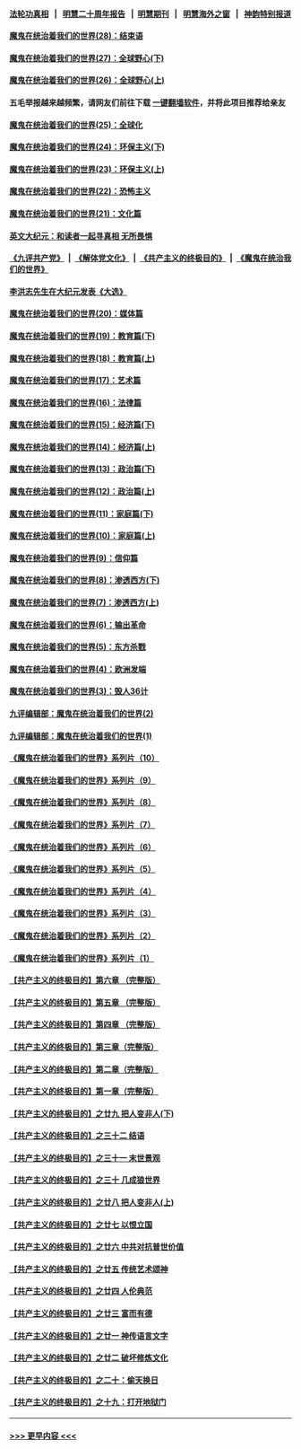 #### [法轮功真相](https://github.com/gfw-breaker/truth/blob/master/README.md?t=0) &nbsp;&nbsp;|&nbsp;&nbsp; [明慧二十周年报告](https://github.com/gfw-breaker/mh-reports/blob/master/README.md?t=0) &nbsp;&nbsp;|&nbsp;&nbsp;[明慧期刊](https://github.com/gfw-breaker/mh-qikan) &nbsp;&nbsp;|&nbsp;&nbsp; [明慧海外之窗](https://github.com/gfw-breaker/mh-news/blob/master/README.md?t=0) &nbsp;&nbsp;|&nbsp;&nbsp; [神韵特别报道](https://github.com/gfw-breaker/mh-news/blob/master/shenyun.md?t=0)
#### [魔鬼在统治着我们的世界(28)：结束语](../pages/nsc422/n10936246.md?t=07120301) 
#### [魔鬼在统治着我们的世界(27)：全球野心(下)](../pages/nsc422/n10928319.md?t=07120301) 
#### [魔鬼在统治着我们的世界(26)：全球野心(上)](../pages/nsc422/n10900318.md?t=07120301) 
#### 五毛举报越来越频繁，请网友们前往下载 [一键翻墙软件](https://github.com/gfw-breaker/ssr-accounts)，并将此项目推荐给亲友
#### [魔鬼在统治着我们的世界(25)：全球化](../pages/nsc422/n10788205.md?t=07120301) 
#### [魔鬼在统治着我们的世界(24)：环保主义(下)](../pages/nsc422/n10695307.md?t=07120301) 
#### [魔鬼在统治着我们的世界(23)：环保主义(上)](../pages/nsc422/n10688613.md?t=07120301) 
#### [魔鬼在统治着我们的世界(22)：恐怖主义](../pages/nsc422/n10614727.md?t=07120301) 
#### [魔鬼在统治着我们的世界(21)：文化篇](../pages/nsc422/n10597706.md?t=07120301) 
#### [英文大纪元：和读者一起寻真相 无所畏惧](../pages/nsc422/n12542027.md?t=07120301) 
#### [《九评共产党》](https://github.com/begood0513/9ping.md/blob/master/README.md) &nbsp;|&nbsp; [《解体党文化》](../../../../jtdwh.md/blob/master/README.md)  &nbsp;|&nbsp; [《共产主义的终极目的》](../../../../gczydzjmd.md/blob/master/README.md) &nbsp;|&nbsp; [《魔鬼在统治我们的世界》](../../../../mgztzwmdsj.md/blob/master/README.md) 
#### [李洪志先生在大纪元发表《大选》](../pages/nsc422/n12534746.md?t=07120301) 
#### [魔鬼在统治着我们的世界(20)：媒体篇](../pages/nsc422/n10586579.md?t=07120301) 
#### [魔鬼在统治着我们的世界(19)：教育篇(下)](../pages/nsc422/n10564808.md?t=07120301) 
#### [魔鬼在统治着我们的世界(18)：教育篇(上)](../pages/nsc422/n10526970.md?t=07120301) 
#### [魔鬼在统治着我们的世界(17)：艺术篇](../pages/nsc422/n10499093.md?t=07120301) 
#### [魔鬼在统治着我们的世界(16)：法律篇](../pages/nsc422/n10485969.md?t=07120301) 
#### [魔鬼在统治着我们的世界(15)：经济篇(下)](../pages/nsc422/n10469975.md?t=07120301) 
#### [魔鬼在统治着我们的世界(14)：经济篇(上)](../pages/nsc422/n10457370.md?t=07120301) 
#### [魔鬼在统治着我们的世界(13)：政治篇(下)](../pages/nsc422/n10448270.md?t=07120301) 
#### [魔鬼在统治着我们的世界(12)：政治篇(上)](../pages/nsc422/n10444576.md?t=07120301) 
#### [魔鬼在统治着我们的世界(11)：家庭篇(下)](../pages/nsc422/n10440961.md?t=07120301) 
#### [魔鬼在统治着我们的世界(10)：家庭篇(上)](../pages/nsc422/n10435448.md?t=07120301) 
#### [魔鬼在统治着我们的世界(9)：信仰篇](../pages/nsc422/n10432159.md?t=07120301) 
#### [魔鬼在统治着我们的世界(8)：渗透西方(下)](../pages/nsc422/n10429603.md?t=07120301) 
#### [魔鬼在统治着我们的世界(7)：渗透西方(上)](../pages/nsc422/n10426013.md?t=07120301) 
#### [魔鬼在统治着我们的世界(6)：输出革命](../pages/nsc422/n10421536.md?t=07120301) 
#### [魔鬼在统治着我们的世界(5)：东方杀戮](../pages/nsc422/n10417707.md?t=07120301) 
#### [魔鬼在统治着我们的世界(4)：欧洲发端](../pages/nsc422/n10414890.md?t=07120301) 
#### [魔鬼在统治着我们的世界(3)：毁人36计](../pages/nsc422/n10411583.md?t=07120301) 
#### [九评编辑部：魔鬼在统治着我们的世界(2)](../pages/nsc422/n10410036.md?t=07120301) 
#### [九评编辑部：魔鬼在统治着我们的世界(1)](../pages/nsc422/n10406825.md?t=07120301) 
#### [《魔鬼在统治着我们的世界》系列片（10）](../pages/nsc422/n12292670.md?t=07120301) 
#### [《魔鬼在统治着我们的世界》系列片（9）](../pages/nsc422/n12290859.md?t=07120301) 
#### [《魔鬼在统治着我们的世界》系列片（8）](../pages/nsc422/n12287445.md?t=07120301) 
#### [《魔鬼在统治着我们的世界》系列片（7）](../pages/nsc422/n12283425.md?t=07120301) 
#### [《魔鬼在统治着我们的世界》系列片（6）](../pages/nsc422/n12282314.md?t=07120301) 
#### [《魔鬼在统治着我们的世界》系列片（5）](../pages/nsc422/n12281419.md?t=07120301) 
#### [《魔鬼在统治着我们的世界》系列片（4）](../pages/nsc422/n12274024.md?t=07120301) 
#### [《魔鬼在统治着我们的世界》系列片（3）](../pages/nsc422/n12271322.md?t=07120301) 
#### [《魔鬼在统治着我们的世界》系列片（2）](../pages/nsc422/n12269049.md?t=07120301) 
#### [《魔鬼在统治着我们的世界》系列片（1）](../pages/nsc422/n12267575.md?t=07120301) 
#### [【共产主义的终极目的】第六章 （完整版）](../pages/nsc422/n11428913.md?t=07120301) 
#### [【共产主义的终极目的】第五章 （完整版）](../pages/nsc422/n11428912.md?t=07120301) 
#### [【共产主义的终极目的】第四章 （完整版）](../pages/nsc422/n11428907.md?t=07120301) 
#### [【共产主义的终极目的】第三章（完整版）](../pages/nsc422/n11428848.md?t=07120301) 
#### [【共产主义的终极目的】第二章（完整版）](../pages/nsc422/n11428831.md?t=07120301) 
#### [【共产主义的终极目的】第一章（完整版）](../pages/nsc422/n11417651.md?t=07120301) 
#### [【共产主义的终极目的】之廿九 把人变非人(下)](../pages/nsc422/n11344140.md?t=07120301) 
#### [【共产主义的终极目的】之三十二 结语](../pages/nsc422/n11360535.md?t=07120301) 
#### [【共产主义的终极目的】之三十一 末世景观](../pages/nsc422/n11351129.md?t=07120301) 
#### [【共产主义的终极目的】之三十 几成狼世界](../pages/nsc422/n11348280.md?t=07120301) 
#### [【共产主义的终极目的】之廿八 把人变非人(上)](../pages/nsc422/n11340492.md?t=07120301) 
#### [【共产主义的终极目的】之廿七 以恨立国](../pages/nsc422/n11336944.md?t=07120301) 
#### [【共产主义的终极目的】之廿六 中共对抗普世价值](../pages/nsc422/n11324785.md?t=07120301) 
#### [【共产主义的终极目的】之廿五 传统艺术颂神](../pages/nsc422/n11296396.md?t=07120301) 
#### [【共产主义的终极目的】之廿四 人伦典范](../pages/nsc422/n11296397.md?t=07120301) 
#### [【共产主义的终极目的】之廿三 富而有德](../pages/nsc422/n11283598.md?t=07120301) 
#### [【共产主义的终极目的】之廿一 神传语言文字](../pages/nsc422/n11263265.md?t=07120301) 
#### [【共产主义的终极目的】之廿二 破坏修炼文化](../pages/nsc422/n11245728.md?t=07120301) 
#### [【共产主义的终极目的】之二十：偷天换日](../pages/nsc422/n11238846.md?t=07120301) 
#### [【共产主义的终极目的】之十九：打开地狱门](../pages/nsc422/n11206376.md?t=07120301) 

----
#### [ >>> 更早内容 <<< ](../indexes/nsc422-earlier.md)
